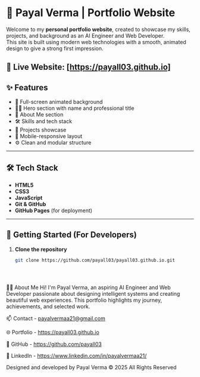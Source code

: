 # 🌟 Payal Verma | Portfolio Website

Welcome to my **personal portfolio website**, created to showcase my skills, projects, and background as an AI Engineer and Web Developer.  
This site is built using modern web technologies with a smooth, animated design to give a strong first impression.

🔗 **Live Website**: [https://payall03.github.io]
---

## ✨ Features

- 🎨 Full-screen animated background
- 👩‍💻 Hero section with name and professional title
- 📖 About Me section
- 🛠️ Skills and tech stack
- 📂 Projects showcase
- 📱 Mobile-responsive layout
- ⚙️ Clean and modular structure

---

## 🛠️ Tech Stack

- **HTML5**
- **CSS3**
- **JavaScript**
- **Git & GitHub**
- **GitHub Pages** (for deployment)

---

## 🚀 Getting Started (For Developers)

1. **Clone the repository**
   ```bash
   git clone https://github.com/payall03/payall03.github.io.git
   




🙋‍♀️ About Me
Hi! I'm Payal Verma, an aspiring AI Engineer and Web Developer passionate about designing intelligent systems and creating beautiful web experiences.
This portfolio highlights my journey, achievements, and selected work.

📫 Contact - payalvermaa21@gmail.com

🌐 Portfolio - https://payall03.github.io

🐙 GitHub - https://github.com/payall03

💼 LinkedIn - https://www.linkedin.com/in/payalvermaa21/



Designed and developed by Payal Verma
© 2025 All Rights Reserved

